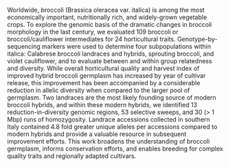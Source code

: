 Worldwide, broccoli (Brassica oleracea var. italica) is among the most economically important, nutritionally rich, and widely-grown vegetable crops. To explore the genomic basis of the dramatic changes in broccoli morphology in the last century, we evaluated 109 broccoli or broccoli/cauliflower intermediates for 24 horticultural traits. Genotype-by-sequencing markers were used to determine four subpopulations within italica: Calabrese broccoli landraces and hybrids, sprouting broccoli, and violet cauliflower, and to evaluate between and within group relatedness and diversity. While overall horticultural quality and harvest index of improved hybrid broccoli germplasm has increased by year of cultivar release, this improvement has been accompanied by a considerable reduction in allelic diversity when compared to the larger pool of germplasm. Two landraces are the most likely founding source of modern broccoli hybrids, and within these modern hybrids, we identified 13 reduction-in-diversity genomic regions, 53 selective sweeps, and 30 (> 1 Mbp) runs of homozygosity. Landrace accessions collected in southern Italy contained 4.8 fold greater unique alleles per accessions compared to modern hybrids and provide a valuable resource in subsequent improvement efforts. This work broadens the understanding of broccoli germplasm, informs conservation efforts, and enables breeding for complex quality traits and regionally adapted cultivars.
